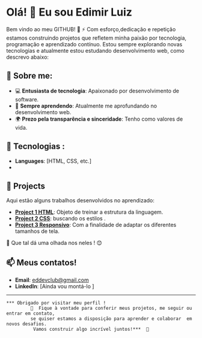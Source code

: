 
# Olá! 👋 Eu sou Edimir Luiz

Bem vindo ao meu GITHUB! 
🚀 ⚡ Com esforço,dedicação e repetição estamos construindo projetos que refletem minha paixão por tecnologia, programação e aprendizado contínuo. Estou sempre explorando novas tecnologias e atualmente estou estudando desenvolvimento web, como descrevo abaixo:


## 🌟 Sobre me:
- 💻 **Entusiasta de tecnologia**: Apaixonado por desenvolvimento de software.
- 🌱 **Sempre aprendendo**: Atualmente me aprofundando no desenvolvimento web.
- 🌍 **Prezo pela transparência e sinceridade**: Tenho como valores de vida.

## 🔧 Tecnologias : 
- **Languages**: [HTML, CSS,  etc.]
-

## 🚀 Projects
Aqui estão alguns trabalhos desenvolvidos no aprendizado:
- [**Project 1 HTML**](#): Objeto de treinar a estrutura da linguagem.
- [**Project 2 CSS**](#): buscando os estilos .
- [**Project 3 Responsivo**](#): Com a finalidade de adaptar os diferentes tamanhos de tela.

 🚀 Que tal dá uma olhada nos neles ! 😊

## 📫  Meus contatos!
- **Email**: eddevclub@gmail.com
- **LinkedIn**: [Ainda vou montá-lo ]




---
    *** Obrigado por visitar meu perfil ! 
             🚀  Fique à vontade para conferir meus projetos, me seguir ou entrar em contato,
             se quiser estamos a disposição para aprender e colaborar  em novos desafios.
              Vamos construir algo incrível juntos!***  🚀
